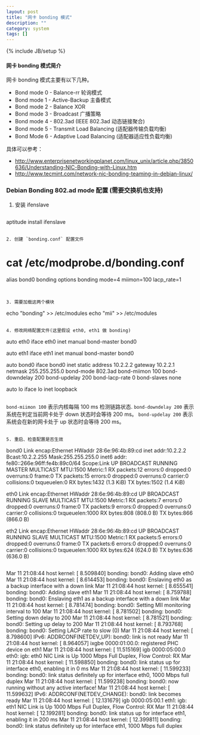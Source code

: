 ```yaml
---
layout: post
title: "网卡 bonding 模式"
description: ""
category: system
tags: []
---
```

{% include JB/setup %}

#### 网卡 bonding 模式简介

网卡 bonding 模式主要有以下几种。

* Bond mode 0 - Balance-rr 轮询模式
* Bond mode 1 - Active-Backup 主备模式
* Bond mode 2 - Balance XOR
* Bond mode 3 - Broadcast 广播策略
* Bond mode 4 - 802.3ad (IEEE 802.3ad 动态链接聚合)
* Bond mode 5 - Transmit Load Balancing (适配器传输负载均衡)
* Bond Mode 6 - Adaptive Load Balancing (适配器适应性负载均衡)

具体可以参考：

* http://www.enterprisenetworkingplanet.com/linux_unix/article.php/3850636/Understanding-NIC-Bonding-with-Linux.htm
* http://www.tecmint.com/network-nic-bonding-teaming-in-debian-linux/


### Debian Bonding 802.ad mode 配置 (需要交换机也支持)

1. 安装 ifenslave

   ~~~
aptitude install ifenslave
~~~

2. 创建 `bonding.conf` 配置文件

   ~~~
# cat /etc/modprobe.d/bonding.conf
alias bond0 bonding
options bonding mode=4 miimon=100 lacp_rate=1
~~~


3. 需要加载这两个模块

   ~~~
echo "bonding" >> /etc/modules
echo "mii" >> /etc/modules
~~~

4. 修改网络配置文件(这里假设 eth0, eth1 做 bonding)

   ~~~
auto eth0
    iface eth0 inet manual
    bond-master bond0

auto eth1
    iface eth1 inet manual
    bond-master bond0

auto bond0
     iface bond0 inet static
     address 10.2.2.2
     gateway 10.2.2.1
     netmask 255.255.255.0
     bond-mode 802.3ad
     bond-miimon 100
     bond-downdelay 200
     bond-updelay 200
     bond-lacp-rate 0
     bond-slaves none

auto lo
iface lo inet loopback
~~~

   ~~~
`bond-miimon 100` 表示内核每隔 100 ms 检测链路状态.
`bond-downdelay 200` 表示系统在判定当前网卡处于 down 状态时会等待 200 ms。
`bond-updelay 200` 表示系统会在新的网卡处于 up 状态时会等待 200 ms。
~~~

5. 重启、检查配置是否生效

   ~~~
bond0     Link encap:Ethernet  HWaddr 28:6e:96:4b:89:cd
          inet addr:10.2.2.2  Bcast:10.2.2.255  Mask:255.255.255.0
          inet6 addr: fe80::266e:96ff:fe4b:89c0/64 Scope:Link
          UP BROADCAST RUNNING MASTER MULTICAST  MTU:1500  Metric:1
          RX packets:12 errors:0 dropped:0 overruns:0 frame:0
          TX packets:15 errors:0 dropped:0 overruns:0 carrier:0
          collisions:0 txqueuelen:0
          RX bytes:1432 (1.3 KiB)  TX bytes:1502 (1.4 KiB)

eth0      Link encap:Ethernet  HWaddr 28:6e:96:4b:89:cd
          UP BROADCAST RUNNING SLAVE MULTICAST  MTU:1500  Metric:1
          RX packets:7 errors:0 dropped:0 overruns:0 frame:0
          TX packets:9 errors:0 dropped:0 overruns:0 carrier:0
          collisions:0 txqueuelen:1000
          RX bytes:808 (808.0 B)  TX bytes:866 (866.0 B)


eth2      Link encap:Ethernet  HWaddr 28:6e:96:4b:89:cd
          UP BROADCAST RUNNING SLAVE MULTICAST  MTU:1500  Metric:1
          RX packets:5 errors:0 dropped:0 overruns:0 frame:0
          TX packets:6 errors:0 dropped:0 overruns:0 carrier:0
          collisions:0 txqueuelen:1000
          RX bytes:624 (624.0 B)  TX bytes:636 (636.0 B)
~~~

   ~~~
Mar 11 21:08:44 host kernel: [    8.509840] bonding: bond0: Adding slave eth0
Mar 11 21:08:44 host kernel: [    8.614453] bonding: bond0: Enslaving eth0 as a backup interface with a down link
Mar 11 21:08:44 host kernel: [    8.655541] bonding: bond0: Adding slave eth1
Mar 11 21:08:44 host kernel: [    8.759788] bonding: bond0: Enslaving eth1 as a backup interface with a down link
Mar 11 21:08:44 host kernel: [    8.781474] bonding: bond0: Setting MII monitoring interval to 100
Mar 11 21:08:44 host kernel: [    8.781502] bonding: bond0: Setting down delay to 200
Mar 11 21:08:44 host kernel: [    8.781521] bonding: bond0: Setting up delay to 200
Mar 11 21:08:44 host kernel: [    8.793768] bonding: bond0: Setting LACP rate to slow (0)
Mar 11 21:08:44 host kernel: [    8.798600] IPv6: ADDRCONF(NETDEV_UP): bond0: link is not ready
Mar 11 21:08:44 host kernel: [    8.964057] ixgbe 0000:01:00.0: registered PHC device on eth1
Mar 11 21:08:44 host kernel: [   11.515169] igb 0000:05:00.0 eth0: igb: eth0 NIC Link is Up 1000 Mbps Full Duplex, Flow Control: RX
Mar 11 21:08:44 host kernel: [   11.598850] bonding: bond0: link status up for interface eth0, enabling it in 0 ms
Mar 11 21:08:44 host kernel: [   11.599233] bonding: bond0: link status definitely up for interface eth0, 1000 Mbps full duplex
Mar 11 21:08:44 host kernel: [   11.599238] bonding: bond0: now running without any active interface!
Mar 11 21:08:44 host kernel: [   11.599632] IPv6: ADDRCONF(NETDEV_CHANGE): bond0: link becomes ready
Mar 11 21:08:44 host kernel: [   12.131679] igb 0000:05:00.1 eth1: igb: eth1 NIC Link is Up 1000 Mbps Full Duplex, Flow Control: RX
Mar 11 21:08:44 host kernel: [   12.199281] bonding: bond0: link status up for interface eth1, enabling it in 200 ms
Mar 11 21:08:44 host kernel: [   12.399811] bonding: bond0: link status definitely up for interface eth1, 1000 Mbps full duplex
~~~
